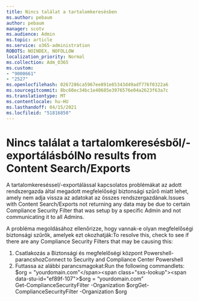 ```yaml
---
title: Nincs találat a tartalomkeresésben
ms.author: pebaum
author: pebaum
manager: scotv
ms.audience: Admin
ms.topic: article
ms.service: o365-administration
ROBOTS: NOINDEX, NOFOLLOW
localization_priority: Normal
ms.collection: Adm_O365
ms.custom:
- "9000661"
- "2527"
ms.openlocfilehash: 0267286ca5967ee891e65343d49adf776f0322a6
ms.sourcegitcommit: 8bc60ec34bc1e40685e3976576e04a2623f63a7c
ms.translationtype: MT
ms.contentlocale: hu-HU
ms.lasthandoff: 04/15/2021
ms.locfileid: "51816850"
---
```

# <a name="no-results-from-content-searchexports"></a><span data-ttu-id="ef89f-102">Nincs találat a tartalomkeresésből/-exportálásból</span><span class="sxs-lookup"><span data-stu-id="ef89f-102">No results from Content Search/Exports</span></span>

<span data-ttu-id="ef89f-103">A tartalomkereséssel/-exportálással kapcsolatos problémákat az adott rendszergazda által megadott megfelelőségi biztonsági szűrő miatt lehet, amely nem adja vissza az adatokat az összes rendszergazdának.</span><span class="sxs-lookup"><span data-stu-id="ef89f-103">Issues with Content Search/Exports not returning any data may be due to certain Compliance Security Filter that was setup by a specific Admin and not communicating it to all Admins.</span></span>

<span data-ttu-id="ef89f-104">A probléma megoldásához ellenőrizze, hogy vannak-e olyan megfelelőségi biztonsági szűrők, amelyek ezt okozhatják:</span><span class="sxs-lookup"><span data-stu-id="ef89f-104">To resolve this, check to see if there are any Compliance Security Filters that may be causing this:</span></span>
1. <span data-ttu-id="ef89f-105">Csatlakozás a Biztonsági és megfelelőségi központ Powershell-parancshoz</span><span class="sxs-lookup"><span data-stu-id="ef89f-105">Connect to Security and Compliance Center Powershell</span></span>
2. <span data-ttu-id="ef89f-106">Futtassa az alábbi parancsmagokat:</span><span class="sxs-lookup"><span data-stu-id="ef89f-106">Run the following commandlets:</span></span>
<br><span data-ttu-id="ef89f-107">$org = "yourdomain.com"</span><span class="sxs-lookup"><span data-stu-id="ef89f-107">$org = “yourdomain.com”</span></span>
<br><span data-ttu-id="ef89f-108">Get-ComplianceSecurityFilter -Organization $org</span><span class="sxs-lookup"><span data-stu-id="ef89f-108">Get-ComplianceSecurityFilter -Organization $org</span></span>